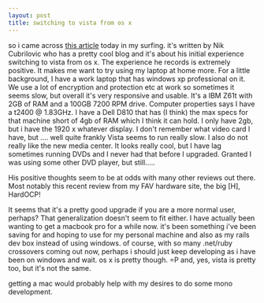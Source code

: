 ```yaml
---
layout: post
title: switching to vista from os x
---
```


so i came across [this article](http://www.nik.com.au/archives/2007/05/06/switching-back/) today in my surfing. it's written by Nik Cubrilovic who has a pretty cool blog and it's about his initial experience switching to vista from os x. The experience he records is extremely positive. It makes me want to try using my laptop at home more. For a little background, I have a work laptop that has windows xp professional on it. We use a lot of encryption and protection etc at work so sometimes it seems slow, but overall it's very responsive and usable. It's a IBM Z61t with 2GB of RAM and a 100GB 7200 RPM drive. Computer properties says I have a t2400 @ 1.83GHz. I have a Dell D810 that has (I think) the max specs for that machine short of 4gb of RAM which I think it can hold. I only have 2gb, but i have the 1920 x whatever display. I don't remember what video card I have, but .... well quite frankly Vista seems to run really slow. I also do not really like the new media center. It looks really cool, but I have lag sometimes running DVDs and I never had that before I upgraded. Granted I was using some other DVD player, but still.....

His positive thoughts seem to be at odds with many other reviews out there. Most notably this recent review from my FAV hardware site, the big [H], HardOCP!

It seems that it's a pretty good upgrade if you are a more normal user, perhaps? That generalization doesn't seem to fit either. I have actually been wanting to get a macbook pro for a while now. it's been something i've been saving for and hoping to use for my personal machine and also as my rails dev box instead of using windows. of course, with so many .net/ruby crossovers coming out now, perhaps i should just keep developing as i have been on windows and wait. os x is pretty though. =P and, yes, vista is pretty too, but it's not the same.  

getting a mac would probably help with my desires to do some mono development. 
